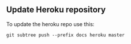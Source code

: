## Update Heroku repository

To update the heroku repo use this:

```
git subtree push --prefix docs heroku master
```